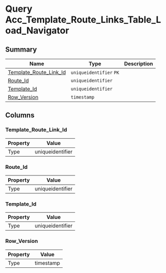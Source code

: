 # Query Acc_Template_Route_Links_Table_Load_Navigator


## Summary

| Name | Type | Description |
| - | - | --- |
|[Template_Route_Link_Id](#template_route_link_id)|`uniqueidentifier` `PK`||
|[Route_Id](#route_id)|`uniqueidentifier` ||
|[Template_Id](#template_id)|`uniqueidentifier` ||
|[Row_Version](#row_version)|`timestamp` ||

## Columns

### Template_Route_Link_Id

| Property | Value |
| - | - |
|Type|uniqueidentifier|

### Route_Id

| Property | Value |
| - | - |
|Type|uniqueidentifier|

### Template_Id

| Property | Value |
| - | - |
|Type|uniqueidentifier|

### Row_Version

| Property | Value |
| - | - |
|Type|timestamp|


